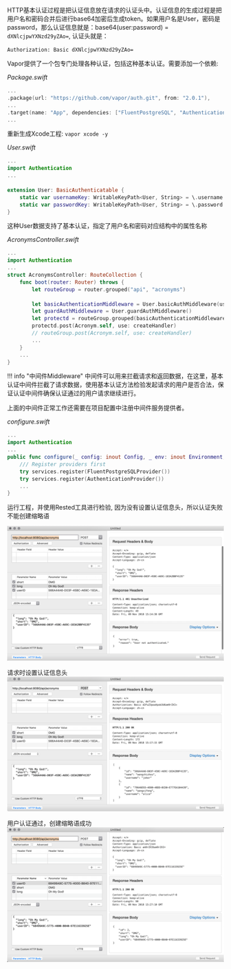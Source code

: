 HTTP基本认证过程是把认证信息放在请求的认证头中。认证信息的生成过程是把用户名和密码合并后进行base64加密后生成token。如果用户名是User，密码是password，那么认证信息就是：base64(user:password) = `dXNlcjpwYXNzd29yZAo=`, 认证头就是：
```
Authorization: Basic dXNlcjpwYXNzd29yZAo=
```

Vapor提供了一个包专门处理各种认证，包括这种基本认证。需要添加一个依赖:

*Package.swift*
```swift
...
.package(url: "https://github.com/vapor/auth.git", from: "2.0.1"),
...
.target(name: "App", dependencies: ["FluentPostgreSQL", "Authentication", "Vapor", "Leaf"]),
...
```

重新生成Xcode工程: `vapor xcode -y`

*User.swift*
```swift
...
import Authentication
...

extension User: BasicAuthenticatable {
    static var usernameKey: WritableKeyPath<User, String> = \.username
    static var passwordKey: WritableKeyPath<User, String> = \.password
}
```

这种User数据支持了基本认证，指定了用户名和密码对应结构中的属性名称

*AcronymsController.swift*
```swift
...
import Authentication
...
struct AcronymsController: RouteCollection {
    func boot(router: Router) throws {
        let routeGroup = router.grouped("api", "acronyms")
        
        let basicAuthenticationMiddleware = User.basicAuthMiddleware(using: BCryptDigest())
        let guardAuthMiddleware = User.guardAuthMiddleware()
        let protectd = routeGroup.grouped(basicAuthenticationMiddleware, guardAuthMiddleware)
        protectd.post(Acronym.self, use: createHandler)
        // routeGroup.post(Acronym.self, use: createHandler) 
        ...
    }
    ...
}
```

!!! info "中间件Middleware"
    中间件可以用来拦截请求和返回数据，在这里，基本认证中间件拦截了请求数据，使用基本认证方法检验发起请求的用户是否合法，保证认证中间件确保认证通过的用户请求继续进行。

上面的中间件正常工作还需要在项目配置中注册中间件服务提供者。

*configure.swift*
```swift
...
import Authentication
...
public func configure(_ config: inout Config, _ env: inout Environment, _ services: inout Services) throws {
    /// Register providers first
    try services.register(FluentPostgreSQLProvider())
    try services.register(AuthenticationProvider())
    ...
}
```

运行工程，并使用Rested工具进行检验, 因为没有设置认证信息头，所以认证失败不能创建缩略语

![user not authentication](assets/user-not-authentication.png)

请求时设置认证信息头
![user-authentication-with-user-password](assets/user-authentication-with-user-password.png)

用户认证通过，创建缩略语成功
![user-authentication-passed](assets/user-authentication-passed.png)